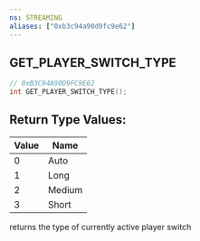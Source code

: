 ```yaml
---
ns: STREAMING
aliases: ["0xb3c94a90d9fc9e62"]
---
```

## GET_PLAYER_SWITCH_TYPE

```c
// 0xB3C94A90D9FC9E62
int GET_PLAYER_SWITCH_TYPE();
```

## Return Type Values:
| Value | Name |
| --- | --- |
| 0 | Auto |
| 1 | Long |
| 2 | Medium |
| 3 | Short |

returns the type of currently active player switch

